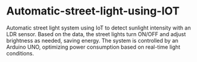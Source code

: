 # Automatic-street-light-using-IOT
Automatic street light system using IoT to detect sunlight intensity with an LDR sensor. Based on the data, the street lights turn ON/OFF and adjust brightness as needed, saving energy. The system is controlled by an Arduino UNO, optimizing power consumption based on real-time light conditions.
